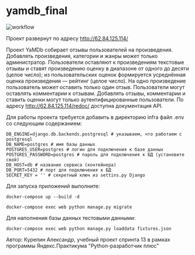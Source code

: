 # yamdb_final

![workflow](https://github.com/aler01/yamdb_final/actions/workflows/yamdb_workflow.yml/badge.svg)

Проект развернут по адресу http://62.84.125.114/

Проект YaMDb собирает отзывы пользователей на произведения. 
Добавлять произведения, категории и жанры может только администратор.
Пользователи оставляют к произведениям текстовые отзывы и ставят произведению оценку в диапазоне от одного до десяти (целое число); из пользовательских оценок формируется усреднённая оценка произведения — рейтинг (целое число). На одно произведение пользователь может оставить только один отзыв.
Пользователи могут оставлять комментарии к отзывам.
Добавлять отзывы, комментарии и ставить оценки могут только аутентифицированные пользователи.
По адресу http://62.84.125.114/redoc/ доступна документация API.

Для работы проекта требуется добавить в директорию infra файл .env со следующим содержанием:
```
DB_ENGINE=django.db.backends.postgresql # указываем, что работаем с postgresql
DB_NAME=postgres # имя базы данных
POSTGRES_USER=postgres # логин для подключения к базе данных
POSTGRES_PASSWORD=postgres # пароль для подключения к БД (установите свой)
DB_HOST=db # название сервиса (контейнера)
DB_PORT=5432 # порт для подключения к БД 
SECRET_KEY = '' # секретный ключ из settins.py Django
```
Для запуска приложений выполните:
```
docker-compose up --build -d
```
```
docker-compose exec web python manage.py migrate 
```
Для наполнения базы данных тестовыми данными:
```
docker-compose exec web python manage.py loaddata fixtures.json 
```

Автор: Курепин Александр, учебный проект спринта 13 в рамках программы Яндекс.Практикума "Python-разработчик плюс"